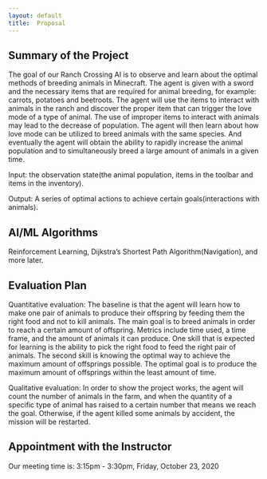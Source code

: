 ```yaml
---
layout: default
title:  Proposal
---
```


## Summary of the Project
The goal of our Ranch Crossing AI is to observe and learn about the optimal methods of breeding animals in Minecraft. The agent is given with a sword and the necessary items that are required for animal breeding, for example: carrots, potatoes and beetroots. The agent will use the items to interact with animals in the ranch and discover the proper item that can trigger the love mode of a type of animal. The use of improper items to interact with animals may lead to the decrease of population. The agent will then learn about how love mode can be utilized to breed animals with the same species. And eventually the agent will obtain the ability to rapidly increase the animal population and to simultaneously breed a large amount of animals in a given time. 

Input: the observation state(the animal population, items in the toolbar and items in the inventory).

Output: A series of optimal actions to achieve certain goals(interactions with animals).


## AI/ML Algorithms
Reinforcement Learning, Dijkstra’s Shortest Path Algorithm(Navigation), and more later. 

## Evaluation Plan
Quantitative evaluation: 
The baseline is that the agent will learn how to make one pair of animals to produce their offspring by feeding them the right food and not to kill animals. The main goal is to breed animals in order to reach a certain amount of offspring. Metrics include time used, a time frame, and the amount of animals it can produce. One skill that is expected for learning is the ability to pick the right food to feed the right pair of animals. The second skill is knowing the optimal way to achieve the maximum amount of offsprings possible. The optimal goal is to produce the maximum amount of offsprings within the least amount of time. 

Qualitative evaluation:
In order to show the project works, the agent will count the number of animals in the farm, and when the quantity of a specific type of animal has raised to a certain number that means we reach the goal. Otherwise, if the agent killed some animals by accident, the mission will be restarted.


## Appointment with the Instructor

Our meeting time is: 3:15pm - 3:30pm, Friday, October 23, 2020
